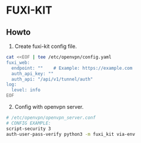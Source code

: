 # FUXI-KIT

## Howto

1. Create fuxi-kit config file.

```sh
cat <<EOF | tee /etc/openvpn/config.yaml
fuxi_web:
  endpoint: ""    # Example: https://example.com
  auth_api_key: ""
  auth_api: "/api/v1/tunnel/auth"
log:
  level: info
EOF
```

2. Config with openvpn server.

```sh
# /etc/openvpn/openvpn_server.conf
# CONFIG EXAMPLE:
script-security 3
auth-user-pass-verify python3 -m fuxi_kit via-env
```
